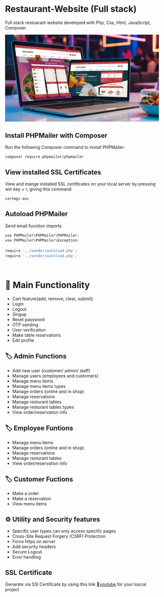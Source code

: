 # Restaurant-Website (Full stack)

Full stack restuarant website developed with Php, Css, Html, JavaScript, Composer

<img src="images/picture10.jpg"><br>

## Install PHPMailer with Composer

Run the following Composer command to install PHPMailer:

```bash
composer require phpmailer/phpmailer
```

## View installed SSL Certificates

View and mange installed SSL certificates on your local server by pressing win key + r, giving this command

```bash
certmgr.msc
```

## Autoload PHPMailer

Send email fucntion imports

```javascript
use PHPMailer\PHPMailer\PHPMailer;
use PHPMailer\PHPMailer\Exception;

require '../vendor/autoload.php';
require '../vendor/autoload.php';
```

<br>
<h1>🚀 Main Functionality</h1>
<ul>
<li>Cart feature(add, remove, clear, submit)</li>
<li>Login</li>
<li>Logout</li>
<li>Singup</li>
<li>Reset password</li>
<li>OTP sending</li>
<li>User verification</li>
<li>Make table reservations</li>
<li>Edit profile</li>
</ul>

<h2>🏷️ Admin Functions</h2>
<ul>
<li>Add new user (customer/ admin/ staff)</li>
<li>Manage users (employees and customers)</li>
<li>Manage menu items</li>
<li>Manage menu items types</li>
<li>Manage orders (online and in shop)</li>
<li>Manage reservations</li>
<li>Manage resturant tables</li>
<li>Manage resturant tables types</li>
<li>View order/reservation info</li>
</ul>

<h2>🏷️ Employee Funtions</h2>
<ul>
<li>Manage menu items</li>
<li>Manage orders (online and in shop)</li>
<li>Manage reservations</li>
<li>Manage resturant tables</li>
<li>View order/reservation info</li>
</ul>

<h2>🏷️ Customer Fuctions</h2>
<ul>
<li>Make a order</li>
<li>Make a reservation</li>
<li>View menu items</li>
</ul>

<h2>⚙️ Utility and Security features</h2>
<ul>
<li>Specific user types can only access specific pages</li>
<li>Cross-Site Request Forgery (CSRF) Protection</li>
<li>Force https on server</li>
<li>Add security headers</li>
<li>Secure Logout</li>
<li>Error handling</li>
</ul>

## SSL Certificate

Genarate via SSl Certificate by using this link 🔗<a href="https://youtu.be/zrbaE1Wdviw">youtube</a> for your loocal project
